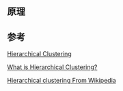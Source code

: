 ## 原理

## 参考
[Hierarchical Clustering](https://www.sciencedirect.com/topics/computer-science/hierarchical-clustering)

[What is Hierarchical Clustering?](https://www.displayr.com/what-is-hierarchical-clustering/#:~:text=Hierarchical%20clustering%2C%20also%20known%20as,broadly%20similar%20to%20each%20other.)

[Hierarchical clustering
From Wikipedia](https://en.wikipedia.org/wiki/Hierarchical_clustering)